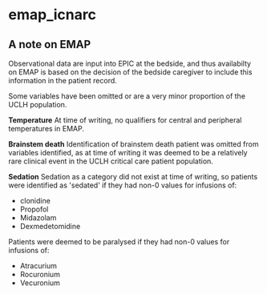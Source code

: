 # emap_icnarc

## A note on EMAP

Observational data are input into EPIC at the bedside, and thus availabilty on EMAP is based on the decision of the bedside caregiver to include this information in the patient record.

Some variables have been omitted or are a very minor proportion of the UCLH population. 

**Temperature**
At time of writing, no qualifiers for central and peripheral temperatures in EMAP.

**Brainstem death**
Identification of brainstem death patient was omitted from variables identified, as at time of writing it was deemed to be a relatively rare clinical event in the UCLH critical care patient population.

**Sedation**
Sedation as a category did not exist at time of writing, so patients were identified as 'sedated' if they had non-0 values for infusions of:
- clonidine
- Propofol
- Midazolam
- Dexmedetomidine

Patients were deemed to be paralysed if they had non-0 values for infusions of:
- Atracurium
- Rocuronium
- Vecuronium

